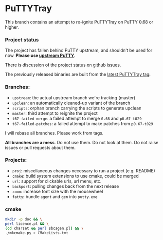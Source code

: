 # PuTTYTray

This branch contains an attempt to re-ignite PuTTYTray on PuTTY 0.68 or higher.

### Project status

The project has fallen behind PuTTY upstream, and shouldn't be used for now.
**Please use [upstream PuTTY](https://www.chiark.greenend.org.uk/~sgtatham/putty/latest.html)**.

There is discussion of the [project status on github issues](https://github.com/FauxFaux/PuTTYTray/issues/278).

The previously released binaries are built from the [latest PuTTYTray tag](https://github.com/FauxFaux/PuTTYTray/tree/p0.67-t029).

### Branches:

 * `upstream`: the actual upstream branch we're tracking (master)
 * `upclean`: an automatically cleaned-up variant of the branch
 * `scripts`: orphan branch carrying the scripts to generate upclean
 * `master`: third attempt to reignite the project
 * `t67-failed-merge`: a failed attempt to merge `0.68` and `p0.67-t029`
 * `t67-failed-patches`: a failed attempt to make patches from `p0.67-t029`

I will rebase all branches. Please work from tags.

**All branches are a mess**. Do not use them. Do not look at them.
Do not raise issues or pull requests about them.


### Projects:

 * `proj`: miscellaneous changes necessary to run a project (e.g. README)
 * `cmake`: build system extensions to use cmake, could be merged
 * `url`: support for clickable urls, url menu, etc.
 * `backport`: pulling changes back from the next release
 * `zoom`: increase font size with the mousewheel
 * `fatty`: bundle `agent` and `gen` into `putty.exe`


### cmake

```bash
mkdir -p doc && \
perl licence.pl && \
(cd charset && perl sbcsgen.pl) && \
./mkcmake.py > CMakeLists.txt
```
